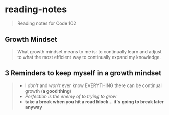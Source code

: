 # reading-notes
> Reading notes for Code 102

## Growth Mindset 
> What growth mindset means to me is: to continually learn and adjust to what the most efficient way to continually expand my knowledge. 

## 3 Reminders to keep myself in a growth mindset
> - I *don't* and *won't* ever know EVERYTHING there can be continual growth (**a good thing**)
> - *Perfection is the enemy of to trying to grow*
> - **take a break when you hit a road block... it's going to break later anyway**
